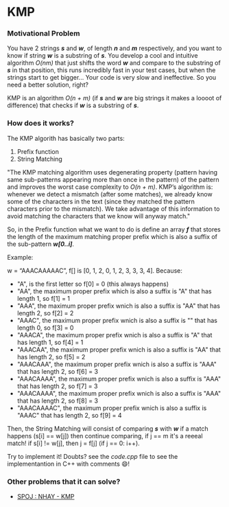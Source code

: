 
# KMP

### Motivational Problem

You have 2 strings *__s__* and *__w__*, of length *__n__* and *__m__* respectively, and you want to know if string *__w__*
is a substring of *__s__*. 
You develop a cool and intuitive algorithm *O(nm)* that just shifts the word *__w__* and compare to the substring of *__s__* in that position, this runs incredibly fast in your test cases, but when the strings start 
to get bigger... Your code is very slow and ineffective. So you need a better solution, right?

KMP is an algorithm *O(n + m)* (if *__s__* and *__w__* are big strings it makes a loooot of difference) that checks if *__w__*
is a substring of *__s__*.

### How does it works?

The KMP algorith has basically two parts:

  1. Prefix function
  2. String Matching

"The KMP matching algorithm uses degenerating property (pattern having same sub-patterns appearing more than once in the pattern) of the pattern and improves the worst case complexity to *O(n + m)*. KMP’s algorithm is: whenever we detect a mismatch (after some matches), we already know some of the characters in the text (since they matched the pattern characters prior to the mismatch). We take advantage of this information to avoid matching the characters that we know will anyway match."

So, in the Prefix function what we want to do is define an array *__f__* that stores the length of the maximum matching proper prefix which is also a suffix of the sub-pattern *__w[0..i]__*.

Example:

  w = “AAACAAAAAC”, f[] is [0, 1, 2, 0, 1, 2, 3, 3, 3, 4]. 
  Because:
  - "A", is the first letter so f[0] = 0 (this always happens)
  - "AA", the maximum proper prefix which is also a suffix is "A" that has length 1, so f[1] = 1
  - "AAA", the maximum proper prefix wnich is also a suffix is "AA" that has length 2, so f[2] = 2
  - "AAAC", the maximum proper prefix wnich is also a suffix is "" that has length 0, so f[3] = 0
  - "AAACA", the maximum proper prefix wnich is also a suffix is "A" that has length 1, so f[4] = 1
  - "AAACAA", the maximum proper prefix wnich is also a suffix is "AA" that has length 2, so f[5] = 2
  - "AAACAAA", the maximum proper prefix wnich is also a suffix is "AAA" that has length 2, so f[6] = 3
  - "AAACAAAA", the maximum proper prefix wnich is also a suffix is "AAA" that has length 2, so f[7] = 3
  - "AAACAAAA", the maximum proper prefix wnich is also a suffix is "AAA" that has length 2, so f[8] = 3
  - "AAACAAAAC", the maximum proper prefix wnich is also a suffix is "AAAC" that has length 2, so f[9] = 4

Then, the String Matching will consist of comparing *__s__* with *__w__* if a match happens (s[i] == w[j]) then
continue comparing, if j == m it's a reeeal match! if s[i] != w[j], then j = f[j] (if j == 0: i++).

Try to implement it! Doubts? see the *code.cpp* file to see the implementantion in C++ with comments :smile:!

### Other problems that it can solve?

  - [SPOJ : NHAY - KMP](http://br.spoj.com/problems/NHAY/)
